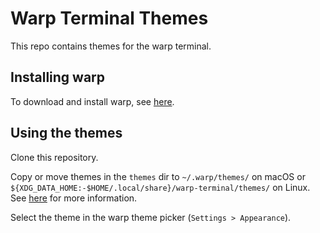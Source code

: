 # Warp Terminal Themes

This repo contains themes for the warp terminal.

## Installing warp

To download and install warp, see [here](https://docs.warp.dev/getting-started/getting-started-with-warp).

## Using the themes

Clone this repository.

Copy or move themes in the `themes` dir to `~/.warp/themes/` on macOS or `${XDG_DATA_HOME:-$HOME/.local/share}/warp-terminal/themes/` on Linux. See [here](https://docs.warp.dev/getting-started/getting-started-with-warp) for more information.

Select the theme in the warp theme picker (`Settings > Appearance`).

